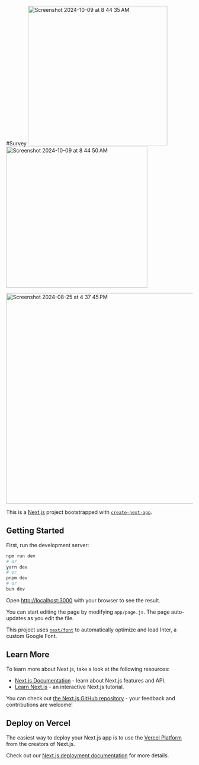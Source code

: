 #Survey
<img width="376" alt="Screenshot 2024-10-09 at 8 44 35 AM" src="https://github.com/user-attachments/assets/e6a953b2-e8aa-405b-8f86-c55c982b0e81">
<img width="381" alt="Screenshot 2024-10-09 at 8 44 50 AM" src="https://github.com/user-attachments/assets/3ca39788-7b8b-46f1-9e2d-40e492ef6955">


<img width="568" alt="Screenshot 2024-08-25 at 4 37 45 PM" src="https://github.com/user-attachments/assets/f2582f55-6dea-406e-94c6-b0ec115b9fad">


This is a [Next.js](https://nextjs.org/) project bootstrapped with [`create-next-app`](https://github.com/vercel/next.js/tree/canary/packages/create-next-app).

## Getting Started

First, run the development server:

```bash
npm run dev
# or
yarn dev
# or
pnpm dev
# or
bun dev
```

Open [http://localhost:3000](http://localhost:3000) with your browser to see the result.

You can start editing the page by modifying `app/page.js`. The page auto-updates as you edit the file.

This project uses [`next/font`](https://nextjs.org/docs/basic-features/font-optimization) to automatically optimize and load Inter, a custom Google Font.

## Learn More

To learn more about Next.js, take a look at the following resources:

- [Next.js Documentation](https://nextjs.org/docs) - learn about Next.js features and API.
- [Learn Next.js](https://nextjs.org/learn) - an interactive Next.js tutorial.

You can check out [the Next.js GitHub repository](https://github.com/vercel/next.js/) - your feedback and contributions are welcome!

## Deploy on Vercel

The easiest way to deploy your Next.js app is to use the [Vercel Platform](https://vercel.com/new?utm_medium=default-template&filter=next.js&utm_source=create-next-app&utm_campaign=create-next-app-readme) from the creators of Next.js.

Check out our [Next.js deployment documentation](https://nextjs.org/docs/deployment) for more details.

